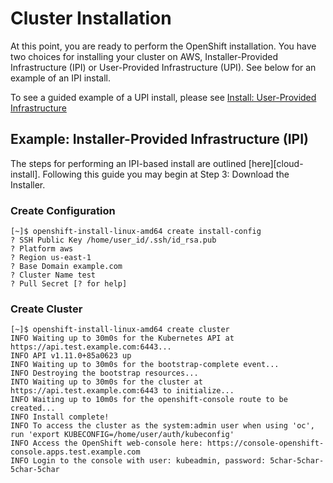 # Cluster Installation

At this point, you are ready to perform the OpenShift installation. You have two choices for installing your cluster on
AWS, Installer-Provided Infrastructure (IPI) or User-Provided Infrastructure (UPI). See below for an example of an
IPI install.

To see a guided example of a UPI install, please see [Install: User-Provided Infrastructure](install_upi.md)

## Example: Installer-Provided Infrastructure (IPI)

The steps for performing an IPI-based install are outlined [here][cloud-install]. Following this guide you may begin at
Step 3: Download the Installer.

### Create Configuration

```console
[~]$ openshift-install-linux-amd64 create install-config
? SSH Public Key /home/user_id/.ssh/id_rsa.pub
? Platform aws
? Region us-east-1
? Base Domain example.com
? Cluster Name test
? Pull Secret [? for help]
```

### Create Cluster

```console
[~]$ openshift-install-linux-amd64 create cluster
INFO Waiting up to 30m0s for the Kubernetes API at https://api.test.example.com:6443...
INFO API v1.11.0+85a0623 up
INFO Waiting up to 30m0s for the bootstrap-complete event...
INFO Destroying the bootstrap resources...
INTO Waiting up to 30m0s for the cluster at https://api.test.example.com:6443 to initialize...
INFO Waiting up to 10m0s for the openshift-console route to be created...
INFO Install complete!
INFO To access the cluster as the system:admin user when using 'oc', run 'export KUBECONFIG=/home/user/auth/kubeconfig'
INFO Access the OpenShift web-console here: https://console-openshift-console.apps.test.example.com
INFO Login to the console with user: kubeadmin, password: 5char-5char-5char-5char
```

